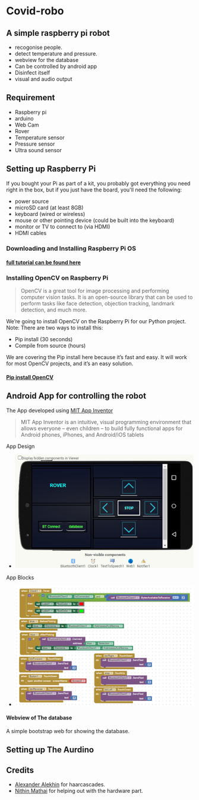 # Covid-robo

## A simple raspberry pi robot 
* recogonise people. 
* detect temperature and pressure.
* webview for the database
* Can be controlled by android app
* Disinfect itself
* visual and audio output
 
## Requirement

* Raspberry pi
* arduino
* Web Cam
* Rover
* Temperature sensor
* Pressure sensor
* Ultra sound sensor
## Setting up Raspberry Pi

 If you bought your Pi as part of a kit, you probably got everything you need right in the box, but if you just have the board, you'll need the following:
* power source
* microSD card (at least 8GB)
* keyboard (wired or wireless)
* mouse or other pointing device (could be built into the keyboard)
* monitor or TV to connect to (via HDMI)
* HDMI cables
### Downloading and Installing Raspberry Pi OS
#### [full tutorial can be found here](https://www.tomshardware.com/reviews/raspberry-pi-set-up-how-to,6029.html)

### Installing OpenCV on Raspberry Pi

>OpenCV is a great tool for image processing and performing computer vision tasks. It is an open-source library that can be used to perform tasks like face detection, objection tracking, landmark detection, and much more.

We’re going to install OpenCV on the Raspberry Pi for our Python project. Note: There are two ways to install this:

* Pip install (30 seconds)
* Compile from source (hours)

We are covering the Pip install here because it’s fast and easy. It will work for most OpenCV projects, and it’s an easy solution.
#### [Pip install OpenCV](https://www.jeremymorgan.com/tutorials/raspberry-pi/how-to-install-opencv-raspberry-pi/)

## Android App for controlling the robot

The App developed using [MIT App Inventor](https://appinventor.mit.edu/)
>MIT App Inventor is an intuitive, visual programming environment that allows everyone – even children – to build fully functional apps for Android phones, iPhones, and Android/iOS tablets

App Design
* ![design](https://github.com/AbhiAravind/covid-robo/blob/main/bt_rmt.png)

App Blocks
* ![design](https://github.com/AbhiAravind/covid-robo/blob/main/blocks.png)

#### Webview of The database
A simple bootstrap web for showing the database.
[]()

## Setting up The Aurdino



## Credits
* [Alexander Alekhin](https://github.com/alalek) for haarcascades.
* [Nithin Mathai]() for helping out with the hardware part.






